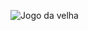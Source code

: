 ![Jogo da velha](https://user-images.githubusercontent.com/101909254/224127027-07823091-c488-43c8-be90-006bb631d4ce.jpg)

